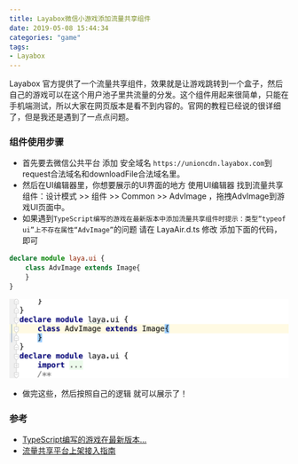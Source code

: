 ```yaml
---
title: Layabox微信小游戏添加流量共享组件
date: 2019-05-08 15:44:34
categories: "game"
tags:
- Layabox
---
```


Layabox 官方提供了一个流量共享组件，效果就是让游戏跳转到一个盒子，然后自己的游戏可以在这个用户池子里共流量的分发。这个组件用起来很简单，只能在手机端测试，所以大家在网页版本是看不到内容的。官网的教程已经说的很详细了，但是我还是遇到了一点点问题。

<!-- more -->

### 组件使用步骤

- 首先要去微信公共平台 添加 安全域名 `https://unioncdn.layabox.com`到request合法域名和downloadFile合法域名里。
- 然后在UI编辑器里，你想要展示的UI界面的地方 使用UI编辑器  找到流量共享组件：设计模式 >> 组件 >> Common >> AdvImage ，拖拽AdvImage到游戏UI页面中。
- 如果遇到`TypeScript编写的游戏在最新版本中添加流量共享组件时提示：类型“typeof ui”上不存在属性“AdvImage”`的问题 请在 LayaAir.d.ts 修改 添加下面的代码，即可

```typescript
declare module laya.ui {
    class AdvImage extends Image{
    }
}
```

![image-20190508155224800](Layabox微信小游戏添加流量共享组件/image-20190508155224800.png)

-  做完这些，然后按照自己的逻辑 就可以展示了！

### 参考

- [TypeScript编写的游戏在最新版本...](http://ask.layabox.com/question/39560)
- [流量共享平台上架接入指南](https://share.layabox.com/flow_content.html)